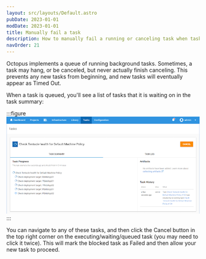 ```yaml
---
layout: src/layouts/Default.astro
pubDate: 2023-01-01
modDate: 2023-01-01
title: Manually fail a task
description: How to manually fail a running or canceling task when tasks hang or get stuck.
navOrder: 21
---
```


Octopus implements a queue of running background tasks. Sometimes, a task may hang, or be canceled, but never actually finish canceling. This prevents any new tasks from beginning, and new tasks will eventually appear as Timed Out.

When a task is queued, you'll see a list of tasks that it is waiting on in the task summary:

:::figure
![Cancel a running task](/docs/releases/images/cancel-tasks.png "width=500")
:::

You can navigate to any of these tasks, and then click the Cancel button in the top right corner on the executing/waiting/queued task (you may need to click it twice). This will mark the blocked task as Failed and then allow your new task to proceed.
